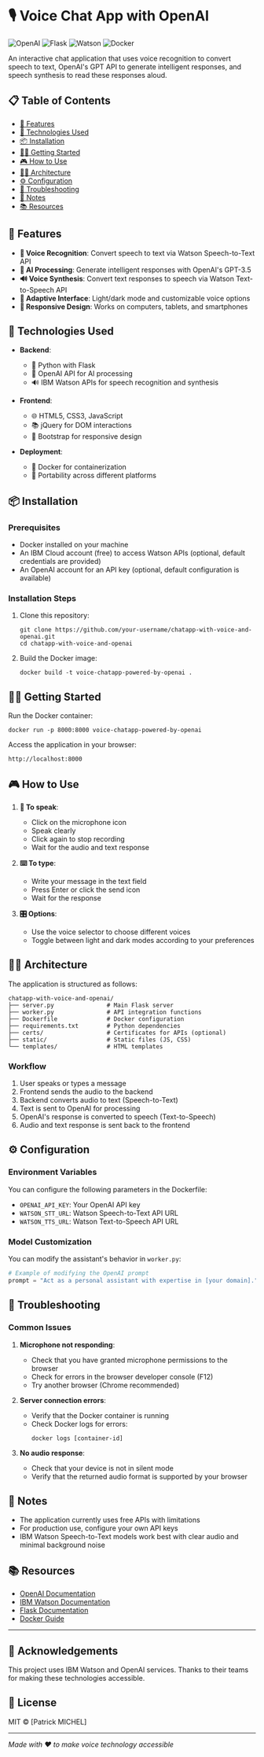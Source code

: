 # 🎙️ Voice Chat App with OpenAI

![OpenAI](https://img.shields.io/badge/Powered%20by-OpenAI-16a085?style=for-the-badge&logo=openai&logoColor=white)
![Flask](https://img.shields.io/badge/Backend-Flask-000000?style=for-the-badge&logo=flask&logoColor=white)
![Watson](https://img.shields.io/badge/IBM-Watson-054ADA?style=for-the-badge&logo=ibm&logoColor=white)
![Docker](https://img.shields.io/badge/Docker-2496ED?style=for-the-badge&logo=docker&logoColor=white)

An interactive chat application that uses voice recognition to convert speech to text, OpenAI's GPT API to generate intelligent responses, and speech synthesis to read these responses aloud.

## 📋 Table of Contents

- [🚀 Features](#-features)
- [🔧 Technologies Used](#-technologies-used)
- [📦 Installation](#-installation)
- [🏃‍♂️ Getting Started](#-getting-started)
- [🎮 How to Use](#-how-to-use)
- [👨‍💻 Architecture](#-architecture)
- [⚙️ Configuration](#-configuration)
- [🧪 Troubleshooting](#-troubleshooting)
- [📝 Notes](#-notes)
- [📚 Resources](#-resources)

## 🚀 Features

- **🎤 Voice Recognition**: Convert speech to text via Watson Speech-to-Text API
- **🤖 AI Processing**: Generate intelligent responses with OpenAI's GPT-3.5
- **🔊 Voice Synthesis**: Convert text responses to speech via Watson Text-to-Speech API
- **🎨 Adaptive Interface**: Light/dark mode and customizable voice options
- **📱 Responsive Design**: Works on computers, tablets, and smartphones

## 🔧 Technologies Used

- **Backend**:
  - 🐍 Python with Flask
  - 🤖 OpenAI API for AI processing
  - 🔊 IBM Watson APIs for speech recognition and synthesis
  
- **Frontend**:
  - 🌐 HTML5, CSS3, JavaScript
  - 📚 jQuery for DOM interactions
  - 🎨 Bootstrap for responsive design
  
- **Deployment**:
  - 🐳 Docker for containerization
  - 🚀 Portability across different platforms

## 📦 Installation

### Prerequisites

- Docker installed on your machine
- An IBM Cloud account (free) to access Watson APIs (optional, default credentials are provided)
- An OpenAI account for an API key (optional, default configuration is available)

### Installation Steps

1. Clone this repository:
   ```
   git clone https://github.com/your-username/chatapp-with-voice-and-openai.git
   cd chatapp-with-voice-and-openai
   ```

2. Build the Docker image:
   ```
   docker build -t voice-chatapp-powered-by-openai .
   ```

## 🏃‍♂️ Getting Started

Run the Docker container:
```
docker run -p 8000:8000 voice-chatapp-powered-by-openai
```

Access the application in your browser:
```
http://localhost:8000
```

## 🎮 How to Use

1. **🎤 To speak**:
   - Click on the microphone icon
   - Speak clearly
   - Click again to stop recording
   - Wait for the audio and text response

2. **⌨️ To type**:
   - Write your message in the text field
   - Press Enter or click the send icon
   - Wait for the response

3. **🎛️ Options**:
   - Use the voice selector to choose different voices
   - Toggle between light and dark modes according to your preferences

## 👨‍💻 Architecture

The application is structured as follows:

```
chatapp-with-voice-and-openai/
├── server.py               # Main Flask server
├── worker.py               # API integration functions
├── Dockerfile              # Docker configuration
├── requirements.txt        # Python dependencies
├── certs/                  # Certificates for APIs (optional)
├── static/                 # Static files (JS, CSS)
└── templates/              # HTML templates
```

### Workflow

1. User speaks or types a message
2. Frontend sends the audio to the backend
3. Backend converts audio to text (Speech-to-Text)
4. Text is sent to OpenAI for processing
5. OpenAI's response is converted to speech (Text-to-Speech)
6. Audio and text response is sent back to the frontend

## ⚙️ Configuration

### Environment Variables

You can configure the following parameters in the Dockerfile:

- `OPENAI_API_KEY`: Your OpenAI API key
- `WATSON_STT_URL`: Watson Speech-to-Text API URL
- `WATSON_TTS_URL`: Watson Text-to-Speech API URL

### Model Customization

You can modify the assistant's behavior in `worker.py`:

```python
# Example of modifying the OpenAI prompt
prompt = "Act as a personal assistant with expertise in [your domain]."
```

## 🧪 Troubleshooting

### Common Issues

1. **Microphone not responding**:
   - Check that you have granted microphone permissions to the browser
   - Check for errors in the browser developer console (F12)
   - Try another browser (Chrome recommended)

2. **Server connection errors**:
   - Verify that the Docker container is running
   - Check Docker logs for errors:
     ```
     docker logs [container-id]
     ```

3. **No audio response**:
   - Check that your device is not in silent mode
   - Verify that the returned audio format is supported by your browser

## 📝 Notes

- The application currently uses free APIs with limitations
- For production use, configure your own API keys
- IBM Watson Speech-to-Text models work best with clear audio and minimal background noise

## 📚 Resources

- [OpenAI Documentation](https://platform.openai.com/docs/introduction)
- [IBM Watson Documentation](https://cloud.ibm.com/docs/watson)
- [Flask Documentation](https://flask.palletsprojects.com/)
- [Docker Guide](https://docs.docker.com/get-started/)

---

## 🙏 Acknowledgements

This project uses IBM Watson and OpenAI services. Thanks to their teams for making these technologies accessible.

## 📄 License

MIT © [Patrick MICHEL]

---

*Made with ❤️ to make voice technology accessible*